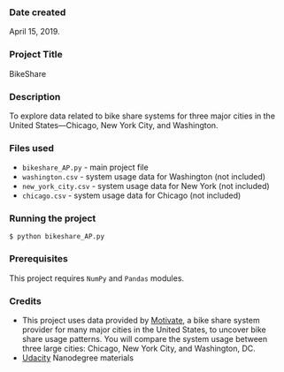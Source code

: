 ### Date created
April 15, 2019.

### Project Title
BikeShare

### Description
To explore data related to bike share systems for three major cities in the United States—Chicago, New York City, and Washington. 

### Files used
* `bikeshare_AP.py` - main project file
* `washington.csv` - system usage data for Washington (not included)
* `new_york_city.csv` - system usage data for New York (not included)
* `chicago.csv` - system usage data for Chicago (not included)

### Running the project
```
$ python bikeshare_AP.py
```

### Prerequisites
This project requires `NumPy` and `Pandas` modules.

### Credits
* This project uses data provided by [Motivate](https://www.motivateco.com/), a bike share system provider for many major cities in the United States, to uncover bike share usage patterns. You will compare the system usage between three large cities: Chicago, New York City, and Washington, DC.
* [Udacity](https://www.udacity.com/) Nanodegree materials